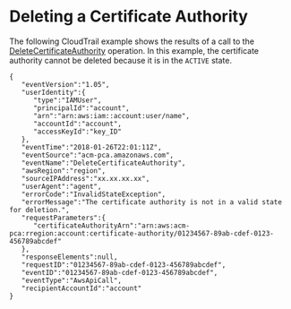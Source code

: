 # Deleting a Certificate Authority<a name="CT-DeleteCA"></a>

The following CloudTrail example shows the results of a call to the [DeleteCertificateAuthority](https://docs.aws.amazon.com/acm-pca/latest/APIReference/API_DeleteCertificateAuthority.html) operation\. In this example, the certificate authority cannot be deleted because it is in the `ACTIVE` state\. 

```
{
   "eventVersion":"1.05",
   "userIdentity":{
      "type":"IAMUser",
      "principalId":"account",
      "arn":"arn:aws:iam::account:user/name",
      "accountId":"account",
      "accessKeyId":"key_ID"
   },
   "eventTime":"2018-01-26T22:01:11Z",
   "eventSource":"acm-pca.amazonaws.com",
   "eventName":"DeleteCertificateAuthority",
   "awsRegion":"region",
   "sourceIPAddress":"xx.xx.xx.xx",
   "userAgent":"agent",
   "errorCode":"InvalidStateException",
   "errorMessage":"The certificate authority is not in a valid state for deletion.",
   "requestParameters":{
      "certificateAuthorityArn":"arn:aws:acm-pca:rregion:account:certificate-authority/01234567-89ab-cdef-0123-456789abcdef"
   },
   "responseElements":null,
   "requestID":"01234567-89ab-cdef-0123-456789abcdef",
   "eventID":"01234567-89ab-cdef-0123-456789abcdef",
   "eventType":"AwsApiCall",
   "recipientAccountId":"account"
}
```